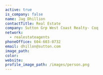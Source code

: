 ```yaml
---
active: true
is_company: false
name: Jag Dhillion
contactTitle: Real Estate
company: Sutton Grp West Coast Realty- Coq
network:
  - realestateagents
phoneOffice: 604-603-0732
email: dhillon@sutton.com
image_path:
color:
website:
profile_image_path: /images/person.png
---
```



